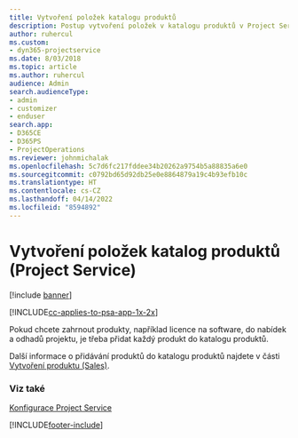 ```yaml
---
title: Vytvoření položek katalogu produktů
description: Postup vytvoření položek v katalogu produktů v Project Service
author: ruhercul
ms.custom:
- dyn365-projectservice
ms.date: 8/03/2018
ms.topic: article
ms.author: ruhercul
audience: Admin
search.audienceType:
- admin
- customizer
- enduser
search.app:
- D365CE
- D365PS
- ProjectOperations
ms.reviewer: johnmichalak
ms.openlocfilehash: 5c7d6fc217fddee34b20262a9754b5a88835a6e0
ms.sourcegitcommit: c0792bd65d92db25e0e8864879a19c4b93efb10c
ms.translationtype: HT
ms.contentlocale: cs-CZ
ms.lasthandoff: 04/14/2022
ms.locfileid: "8594892"
---
```

# <a name="create-product-catalog-items-project-service"></a>Vytvoření položek katalog produktů (Project Service)

[!include [banner](../includes/psa-now-project-operations.md)]

[!INCLUDE[cc-applies-to-psa-app-1x-2x](../includes/cc-applies-to-psa-app-1x-2x.md)]

Pokud chcete zahrnout produkty, například licence na software, do nabídek a odhadů projektu, je třeba přidat každý produkt do katalogu produktů.  
  
 Další informace o přidávání produktů do katalogu produktů najdete v části [Vytvoření produktu (Sales)](/dynamics365/sales-enterprise/create-product-sales).  
  
### <a name="see-also"></a>Viz také  
 [Konfigurace Project Service](../psa/configure.md)


[!INCLUDE[footer-include](../includes/footer-banner.md)]

